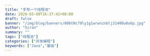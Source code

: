 ```yaml
---
title: "手写一个线程池"
date: 2020-03-08T16:37:42+08:00
draft: false
banner: "/img/blog/banners/006tNc79ly1g1wrwnznblj31400u0x6p.jpg"
author: "Siran"
summary: ""
tags: ["线程池"]
categories: ["并发编程"]
keywords: ["Java","基础"]
---
```

